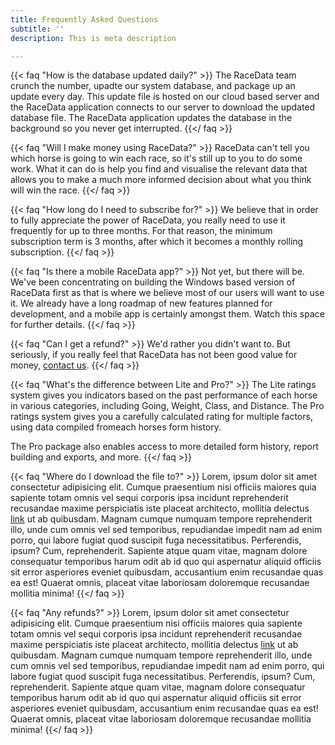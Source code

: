 ```yaml
---
title: Frequently Asked Questions
subtitle: ''
description: This is meta description

---
```

{{< faq "How is the database updated daily?" >}} The RaceData team crunch the number, upadte our system database, and package up an update every day. This update file is hosted on our cloud based server and the RaceData application connects to our server to download the updated database file. The RaceData application updates the database in the background so you never get interrupted.  {{</ faq >}}

{{< faq "Will I make money using RaceData?" >}} RaceData can't tell you which horse is going to win each race, so it's still up to you to do some work. What it can do is help you find and visualise the relevant data that allows you to make a much more informed decision about what you think will win the race.  {{</ faq >}}

{{< faq "How long do I need to subscribe for?" >}} We believe that in order to fully appreciate the power of RaceData, you really need to use it frequently for up to three months. For that reason, the minimum subscription term is 3 months, after which it becomes a monthly rolling subscription. {{</ faq >}}

{{< faq "Is there a mobile RaceData app?" >}} Not yet, but there will be. We've been concentrating on building the Windows based version of RaceData first as that is where we believe most of our users will want to use it. We already have a long roadmap of new features planned for development, and a mobile app is certainly amongst them. Watch this space for further details. {{</ faq >}}

{{< faq "Can I get a refund?" >}} We'd rather you didn't want to. But seriously, if you really feel that RaceData has not been good value for money, [contact us](contact). {{</ faq >}}

{{< faq "What's the difference between Lite and Pro?" >}} The Lite ratings system gives you indicators based on the past performance of each horse in various categories, including Going, Weight, Class, and Distance. The Pro ratings system gives you a carefully calculated rating for multiple factors, using data compiled fromeach horses form history.

The Pro package also enables access to more detailed form history, report building and exports, and more. {{</ faq >}}

{{< faq "Where do I download the file to?" >}}
Lorem, ipsum dolor sit amet consectetur adipisicing elit. Cumque praesentium nisi officiis maiores quia sapiente totam omnis vel sequi corporis ipsa incidunt reprehenderit recusandae maxime perspiciatis iste placeat architecto, mollitia delectus [link](https://examplesite.com) ut ab quibusdam. Magnam cumque numquam tempore reprehenderit illo, unde cum omnis vel sed temporibus, repudiandae impedit nam ad enim porro, qui labore fugiat quod suscipit fuga necessitatibus. Perferendis, ipsum? Cum, reprehenderit. Sapiente atque quam vitae, magnam dolore consequatur temporibus harum odit ab id quo qui aspernatur aliquid officiis sit error asperiores eveniet quibusdam, accusantium enim recusandae quas ea est! Quaerat omnis, placeat vitae laboriosam doloremque recusandae mollitia minima!
{{</ faq >}}

{{< faq "Any refunds?" >}}
Lorem, ipsum dolor sit amet consectetur adipisicing elit. Cumque praesentium nisi officiis maiores quia sapiente totam omnis vel sequi corporis ipsa incidunt reprehenderit recusandae maxime perspiciatis iste placeat architecto, mollitia delectus [link](https://examplesite.com) ut ab quibusdam. Magnam cumque numquam tempore reprehenderit illo, unde cum omnis vel sed temporibus, repudiandae impedit nam ad enim porro, qui labore fugiat quod suscipit fuga necessitatibus. Perferendis, ipsum? Cum, reprehenderit. Sapiente atque quam vitae, magnam dolore consequatur temporibus harum odit ab id quo qui aspernatur aliquid officiis sit error asperiores eveniet quibusdam, accusantium enim recusandae quas ea est! Quaerat omnis, placeat vitae laboriosam doloremque recusandae mollitia minima!
{{</ faq >}}
